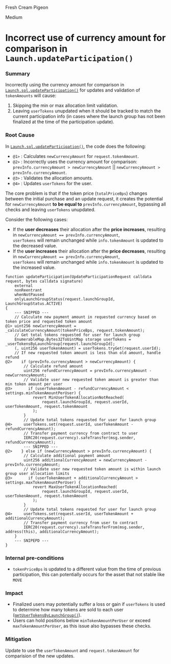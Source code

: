 Fresh Cream Pigeon

Medium

# Incorrect use of currency amount for comparison in `Launch.updateParticipation()`

### Summary
Incorrectly using the currency amount for comparison in [`Launch.sol.updateParticipation()`](https://github.com/sherlock-audit/2025-02-rova/blob/main/rova-contracts/src/Launch.sol#L312C14-L312C33) for updates and validation of `tokenAmounts` will cause:  
1. Skipping the min or max allocation limit validation.  
2. Leaving `userTokens` unupdated when it should be tracked to match the current participation info (in cases where the launch group has not been finalized at the time of the participation update).

### Root Cause
In [`Launch.sol.updateParticipation()`](https://github.com/sherlock-audit/2025-02-rova/blob/main/rova-contracts/src/Launch.sol#L312C14-L312C33), the code does the following:
* `@1>` : Calculates `newCurrencyAmount` for `request.tokenAmount`.
* `@2>` : Incorrectly uses the currency amount for comparison: `prevInfo.currencyAmount > newCurrencyAmount` || `newCurrencyAmount > prevInfo.currencyAmount`.
* `@3>` : Validates the allocation amounts.
* `@4>` : Updates `userTokens` for the user.

The core problem is that if the token price (`totalPriceBps`) changes between the initial purchase and an update request, it creates the potential for `newCurrencyAmount` **to be equal to** `prevInfo.currencyAmount`, bypassing all checks and leaving `userTokens` unupdated.

Consider the following cases: 
* If the **user decreases** their allocation after the **price increases**, resulting in `newCurrencyAmount == prevInfo.currencyAmount`,  
  `userTokens` will remain unchanged while `info.tokenAmount` is updated to the decreased value.
* If the **user increases** their allocation after the **price decreases**, resulting in `newCurrencyAmount == prevInfo.currencyAmount`,  
  `userTokens` will remain unchanged while `info.tokenAmount` is updated to the increased value.

```solidity
function updateParticipation(UpdateParticipationRequest calldata request, bytes calldata signature)
    external
    nonReentrant
    whenNotPaused
    onlyLaunchGroupStatus(request.launchGroupId, LaunchGroupStatus.ACTIVE)
{
    --- SNIPPED ---
    // Calculate new payment amount in requested currency based on token price and requested token amount
@1> uint256 newCurrencyAmount = _calculateCurrencyAmount(tokenPriceBps, request.tokenAmount);
    // Get total tokens requested for user for launch group
    EnumerableMap.Bytes32ToUintMap storage userTokens = _userTokensByLaunchGroup[request.launchGroupId];
    (, uint256 userTokenAmount) = userTokens.tryGet(request.userId);
    // If new requested token amount is less than old amount, handle refund
@2>    if (prevInfo.currencyAmount > newCurrencyAmount) {
        // Calculate refund amount
        uint256 refundCurrencyAmount = prevInfo.currencyAmount - newCurrencyAmount;
        // Validate user new requested token amount is greater than min token amount per user
@3>       if (userTokenAmount - refundCurrencyAmount < settings.minTokenAmountPerUser) {
            revert MinUserTokenAllocationNotReached(
                request.launchGroupId, request.userId, userTokenAmount, request.tokenAmount
            );
        }
        // Update total tokens requested for user for launch group
@4>     userTokens.set(request.userId, userTokenAmount - refundCurrencyAmount);
        // Transfer payment currency from contract to user
        IERC20(request.currency).safeTransfer(msg.sender, refundCurrencyAmount);
        --- SNIPPED ---
@2>    } else if (newCurrencyAmount > prevInfo.currencyAmount) {
        // Calculate additional payment amount
        uint256 additionalCurrencyAmount = newCurrencyAmount - prevInfo.currencyAmount;
        // Validate user new requested token amount is within launch group user allocation limits
@3>       if (userTokenAmount + additionalCurrencyAmount > settings.maxTokenAmountPerUser) {
            revert MaxUserTokenAllocationReached(
                request.launchGroupId, request.userId, userTokenAmount, request.tokenAmount
            );
        }
        // Update total tokens requested for user for launch group
@4>     userTokens.set(request.userId, userTokenAmount + additionalCurrencyAmount);
        // Transfer payment currency from user to contract
        IERC20(request.currency).safeTransferFrom(msg.sender, address(this), additionalCurrencyAmount);
    }
    --- SNIPEPD ---
}
```


### Internal pre-conditions
* `tokenPriceBps` is updated to a different value from the time of previous participation, this can potentially occurs for the asset that not stable like `MOVE`

### Impact

* Finalized users may potentially suffer a loss or gain if `userTokens` is used to determine how many tokens are sold to each user ([`getUserTokensByLaunchGroup()`](https://github.com/sherlock-audit/2025-02-rova/blob/main/rova-contracts/src/Launch.sol#L853-L857)).  
* Users can hold positions below `minTokenAmountPerUser` or exceed `maxTokenAmountPerUser`, as this issue also bypasses these checks.


### Mitigation

Update to use the `userTokenAmount` and `request.tokenAmount` for comparision of the new updates.